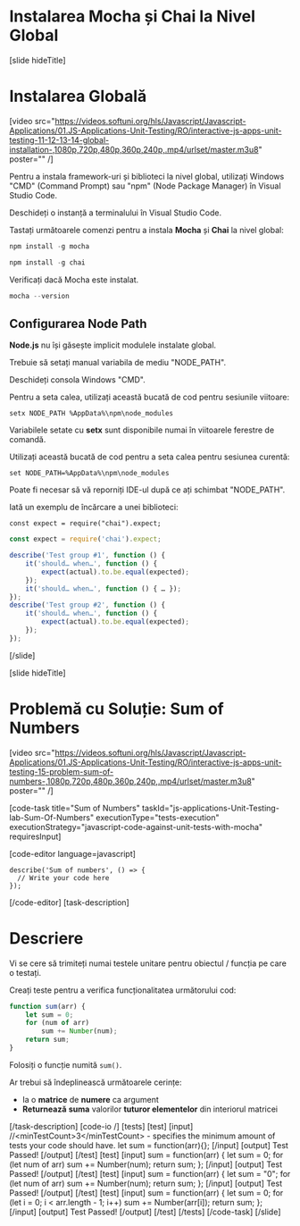 # Instalarea Mocha și Chai la Nivel Global

[slide hideTitle]

# Instalarea Globală

[video src="https://videos.softuni.org/hls/Javascript/Javascript-Applications/01.JS-Applications-Unit-Testing/RO/interactive-js-apps-unit-testing-11-12-13-14-global-installation-,1080p,720p,480p,360p,240p,.mp4/urlset/master.m3u8" poster="" /]

Pentru a instala framework-uri și biblioteci la nivel global, utilizați Windows "CMD" (Command Prompt) sau "npm" (Node Package Manager) în Visual Studio Code.

Deschideți o instanță a terminalului în Visual Studio Code.

Tastați următoarele comenzi pentru a instala **Mocha** și **Chai** la nivel global:

```js
npm install -g mocha
```

```js
npm install -g chai
```

Verificați dacă Mocha este instalat.

```js
mocha --version
```

## Configurarea Node Path

**Node.js** nu își găsește implicit modulele instalate global.

Trebuie să setați manual variabila de mediu "NODE_PATH".

Deschideți consola Windows "CMD".

Pentru a seta calea, utilizați această bucată de cod pentru sesiunile viitoare:

`setx NODE_PATH %AppData%\npm\node_modules`

Variabilele setate cu **setx** sunt disponibile numai în viitoarele ferestre de comandă.

Utilizați această bucată de cod pentru a seta calea pentru sesiunea curentă:

`set NODE_PATH=%AppData%\npm\node_modules`

Poate fi necesar să vă reporniți IDE-ul după ce ați schimbat "NODE_PATH".

Iată un exemplu de încărcare a unei biblioteci:

`const expect = require("chai").expect;`

```js
const expect = require('chai').expect;

describe('Test group #1', function () {
    it('should… when…', function () {
        expect(actual).to.be.equal(expected);
    });
    it('should… when…', function () { … });
});
describe('Test group #2', function () {
    it('should… when…', function () {
        expect(actual).to.be.equal(expected);
    });
});
```

[/slide]

[slide hideTitle]
# Problemă cu Soluție: Sum of Numbers

[video src="https://videos.softuni.org/hls/Javascript/Javascript-Applications/01.JS-Applications-Unit-Testing/RO/interactive-js-apps-unit-testing-15-problem-sum-of-numbers-,1080p,720p,480p,360p,240p,.mp4/urlset/master.m3u8" poster="" /]

[code-task title="Sum of Numbers" taskId="js-applications-Unit-Testing-lab-Sum-Of-Numbers" executionType="tests-execution" executionStrategy="javascript-code-against-unit-tests-with-mocha" requiresInput]

[code-editor language=javascript]

```
describe('Sum of numbers', () => {
  // Write your code here
});
```
[/code-editor]
[task-description]
# Descriere
Vi se cere să trimiteți numai testele unitare pentru obiectul / funcția pe care o testați.

Creați teste pentru a verifica funcționalitatea următorului cod:

```js
function sum(arr) {
    let sum = 0;
    for (num of arr)
        sum += Number(num);
    return sum;
}
```

Folosiți o funcție numită `sum()`. 

Ar trebui să îndeplinească următoarele cerințe:
- Ia o **matrice** de **numere** ca argument
- **Returnează** **suma** valorilor **tuturor elementelor** din interiorul matricei

[/task-description]
[code-io /]
[tests]
[test]
[input]
//\<minTestCount\>3\</minTestCount\> - specifies the minimum amount of tests your code should have.
let sum = function(arr)\{\};
[/input]
[output]
Test Passed!
[/output]
[/test]
[test]
[input]
sum = function(arr) \{
    let sum = 0;
    for (let num of arr)
        sum += Number(num);
    return sum;
\};
[/input]
[output]
Test Passed!
[/output]
[/test]
[test]
[input]
sum = function(arr) \{
    let sum = "0";
    for (let num of arr)
        sum += Number(num);
    return sum;
\};
[/input]
[output]
Test Passed!
[/output]
[/test]
[test]
[input]
sum = function(arr) \{
    let sum = 0;
    for (let i = 0; i \< arr.length - 1; i++)
        sum += Number(arr\[i\]);
    return sum;
\};
[/input]
[output]
Test Passed!
[/output]
[/test]
[/tests]
[/code-task]
[/slide]



